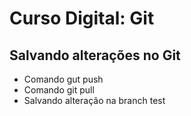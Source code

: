 # Curso Digital: Git

## Salvando alterações no Git

* Comando gut push
* Comando git pull
* Salvando alteração na branch test